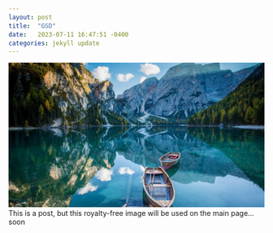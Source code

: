 ```yaml
---
layout: post
title:  "GSD"
date:   2023-07-11 16:47:51 -0400
categories: jekyll update
---
```

<img src = "/images/compressed-boat.jpg">
This is a post, but this royalty-free image will be used on the main page... soon 